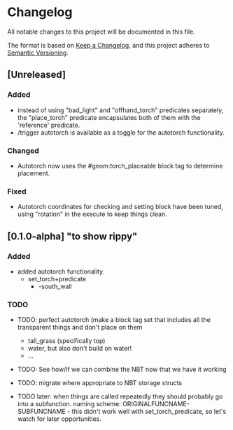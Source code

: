 # Changelog
All notable changes to this project will be documented in this file.

The format is based on [Keep a Changelog](https://keepachangelog.com/en/1.0.0/),
and this project adheres to [Semantic Versioning](https://semver.org/spec/v2.0.0.html).

## [Unreleased]
### Added
- instead of using "bad_light" and "offhand_torch" predicates separately, the "place_torch" predicate encapsulates both of them with the 'reference' predicate.
- /trigger autotorch is available as a toggle for the autotorch functionality.

### Changed
- Autotorch now uses the #geom:torch_placeable block tag to determine placement.

### Fixed
- Autotorch coordinates for checking and setting block have been tuned, using "rotation" in the execute to keep things clean.

## [0.1.0-alpha] "to show rippy"
### Added
- added autotorch functionality.
    - set\_torch\+predicate
        - -south_wall

### TODO
- TODO: perfect autotorch (make a block tag set that includes all the transparent things and don't place on them
  - tall\_grass (specifically top)
  - water, but also don't build on water!
  - ...
- TODO: See how/if we can combine the NBT now that we have it working

- TODO: migrate where appropriate to NBT storage structs
- TODO later: when things are called repeatedly they should probably go into a subfunction. naming scheme: ORIGINALFUNCNAME-SUBFUNCNAME - this didn't work well with set\_torch\_predicate, so let's watch for later opportunities.
